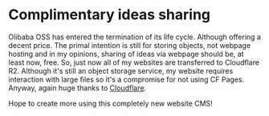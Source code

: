 # Complimentary ideas sharing

Olibaba OSS has entered the termination of its life cycle. Although offering a decent price. The primal intention is still for storing objects, not webpage hosting and in my opinions, sharing of ideas via webpage should be, at least now, free. So, just now all of my websites are transferred to Cloudflare R2. Although it's still an object storage service, my website requires interaction with large files so it's a compromise for not using CF Pages. Anyway, again huge thanks to [Cloudflare](https://cloudflare.com).

Hope to create more using this completely new website CMS!
<script src="../widgets/a11y-m.js"></script>
<script src="../widgets/a11y-m-customized.js"></script>